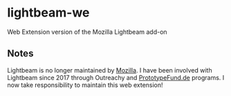 # lightbeam-we
Web Extension version of the Mozilla Lightbeam add-on

## Notes

Lightbeam is no longer maintained by [Mozilla](https://support.mozilla.org/en-US/kb/lightbeam-extension-firefox-no-longer-supported).
I have been involved with Lightbeam since 2017 through Outreachy and [PrototypeFund.de](https://prototypefund.de/project/lightbeam/) programs. I now take responsibility to maintain this web extension!
